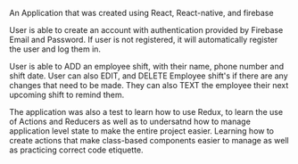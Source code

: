 An Application that was created using React, React-native, and firebase

User is able to create an account with authentication provided by Firebase Email and Password.
  If user is not registered, it will automatically register the user and log them in.

User is able to ADD an employee shift, with their name, phone number and shift date.
  User can also EDIT, and DELETE Employee shift's if there are any changes that need to be made.
  They can also TEXT the employee their next upcoming shift to remind them.

The application was also a test to learn how to use Redux, to learn the use of Actions and Reducers as well as to undersatnd how to manage application level state to make the entire project easier. Learning how to create actions that make class-based components easier to manage as well as practicing correct code etiquette.